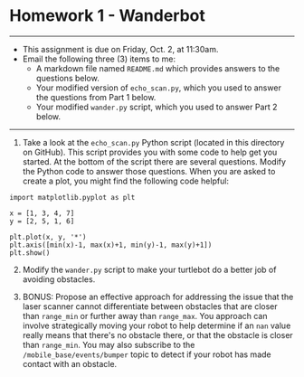 # Homework 1 - Wanderbot

---

- This assignment is due on Friday, Oct. 2, at 11:30am.
- Email the following three (3) items to me:
    - A markdown file named `README.md` which provides answers to the questions below.
    - Your modified version of `echo_scan.py`, which you used to answer the questions from Part 1 below.
    - Your modified `wander.py` script, which you used to answer Part 2 below.
 
---

1. Take a look at the `echo_scan.py` Python script (located in this directory on GitHub).  This script provides you with some code to help get you started.  At the bottom of the script there are several questions.  Modify the Python code to answer those questions.  When you are asked to create a plot, you might find the following code helpful:

```
import matplotlib.pyplot as plt

x = [1, 3, 4, 7]
y = [2, 5, 1, 6]

plt.plot(x, y, '*')
plt.axis([min(x)-1, max(x)+1, min(y)-1, max(y)+1])
plt.show()
```

2. Modify the `wander.py` script to make your turtlebot do a better job of avoiding obstacles.  

3. BONUS:  Propose an effective approach for addressing the issue that the laser scanner cannot differentiate between obstacles that are closer than `range_min` or further away than `range_max`.  You approach can involve strategically moving your robot to help determine if an `nan` value really means that there's no obstacle there, or that the obstacle is closer than `range_min`.  You may also subscribe to the `/mobile_base/events/bumper` topic to detect if your robot has made contact with an obstacle.


